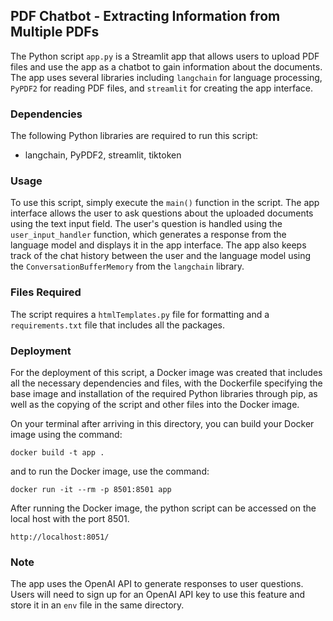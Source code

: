 ## PDF Chatbot - Extracting Information from Multiple PDFs

The Python script `app.py` is a Streamlit app that allows users to upload PDF files and use the app as a chatbot to gain information about the documents. The app uses several libraries including `langchain` for language processing, `PyPDF2` for reading PDF files, and `streamlit` for creating the app interface.

### Dependencies

The following Python libraries are required to run this script:

- langchain, PyPDF2, streamlit, tiktoken


### Usage

To use this script, simply execute the `main()` function in the script. The app interface allows the user to ask questions about the uploaded documents using the text input field. The user's question is handled using the `user_input_handler` function, which generates a response from the language model and displays it in the app interface. The app also keeps track of the chat history between the user and the language model using the `ConversationBufferMemory` from the `langchain` library.


### Files Required

The script requires a `htmlTemplates.py` file for formatting and a `requirements.txt` file that includes all the packages. 

### Deployment

For the deployment of this script, a Docker image was created that includes all the necessary dependencies and files, with the Dockerfile specifying the base image and installation of the required Python libraries through pip, as well as the copying of the script and other files into the Docker image. 

On your terminal after arriving in this directory, you can build your Docker image using the command:

```shell
docker build -t app .
```

 and to run the Docker image, use the command:
 ```shell
 docker run -it --rm -p 8501:8501 app
 ```
 
 After running the Docker image, the python script can be accessed on the local host with the port 8501.

 ```shell
 http://localhost:8051/
 ```

### Note

The app uses the OpenAI API to generate responses to user questions. Users will need to sign up for an OpenAI API key to use this feature and store it in an `env` file in the same directory.





